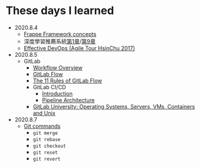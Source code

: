 # These days I learned

- 2020.8.4
    - [Frappe Framework concepts](https://frappeframework.com/docs/user/en)
    - 深度學習推薦系統[第1章](https://hackmd.io/@cyyeh/dl-recommender-systems#%E7%AC%AC1%E7%AB%A0-%E4%BA%92%E8%81%AF%E7%B6%B2%E7%9A%84%E5%A2%9E%E9%95%B7%E5%BC%95%E6%93%8E%EF%BC%9A%E6%8E%A8%E8%96%A6%E7%B3%BB%E7%B5%B1)/[第9章](https://hackmd.io/@cyyeh/dl-recommender-systems#%E7%AC%AC9%E7%AB%A0-%E6%A7%8B%E5%BB%BA%E5%B1%AC%E6%96%BC%E4%BD%A0%E7%9A%84%E6%8E%A8%E8%96%A6%E7%B3%BB%E7%B5%B1%E7%9F%A5%E8%AD%98%E6%A1%86%E6%9E%B6)
    - [Effective DevOps (Agile Tour HsinChu 2017)](https://www.slideshare.net/warfan/effective-devops-agile-tour-hsinchu-2017-83199358)
- 2020.8.5
    - GitLab
        - [Workflow Overview](https://about.gitlab.com/blog/2016/10/25/gitlab-workflow-an-overview/)
        - [GitLab Flow](https://docs.gitlab.com/ee/topics/gitlab_flow.html)
        - [The 11 Rules of GitLab Flow](https://about.gitlab.com/blog/2016/07/27/the-11-rules-of-gitlab-flow/)
        - GitLab CI/CD
            - [Introduction](https://docs.gitlab.com/ee/ci/quick_start/README.html)
            - [Pipeline Architecture](https://docs.gitlab.com/ee/ci/pipelines/pipeline_architectures.html)
        - [GitLab University: Operating Systems, Servers, VMs, Containers and Unix](https://youtu.be/V61kL6IC-zY)
- 2020.8.7
    - [Git commands](https://learngitbranching.js.org/)
        - `git merge`
        - `git rebase`
        - `git checkout`
        - `git reset`
        - `git revert`